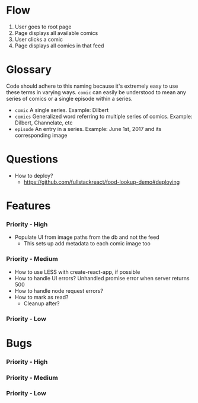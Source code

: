 # Flow
1. User goes to root page
1. Page displays all available comics
1. User clicks a comic
1. Page displays all comics in that feed

# Glossary
Code should adhere to this naming because it's extremely easy to use these terms in varying ways. `comic` can easily be understood to mean any series of comics or a single episode within a series.  

* `comic` A single series. Example: Dilbert
* `comics` Generalized word referring to multiple series of comics. Example: Dilbert, Channelate, etc
* `episode` An entry in a series. Example: June 1st, 2017 and its corresponding image

# Questions
* How to deploy?
    * https://github.com/fullstackreact/food-lookup-demo#deploying

# Features
### Priority - High
* Populate UI from image paths from the db and not the feed
    * This sets up add metadata to each comic image too


### Priority - Medium
* How to use LESS with create-react-app, if possible
* How to handle UI errors? Unhandled promise error when server returns 500
* How to handle node request errors?
* How to mark as read?
    * Cleanup after?

### Priority - Low


# Bugs

### Priority - High

### Priority - Medium

### Priority - Low
